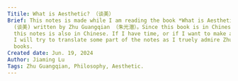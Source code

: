 ```yaml
---
Titile: What is Aesthetic? （谈美）
Brief: This notes is made while I am reading the book *What is Aesthetic* 
  (谈美) written by Zhu Guangqian （朱光潜）。Since this book is in Chinese, so 
  this notes is also in Chinese. If I have time, or if I want to make a time, 
  I will try to translate some part of the notes as I truely admire Zhu's 
  books.
Created date: Jun. 19, 2024
Author: Jiaming Lu
Tags: Zhu Guangqian, Philosophy, Aesthetic.
---
```


#
